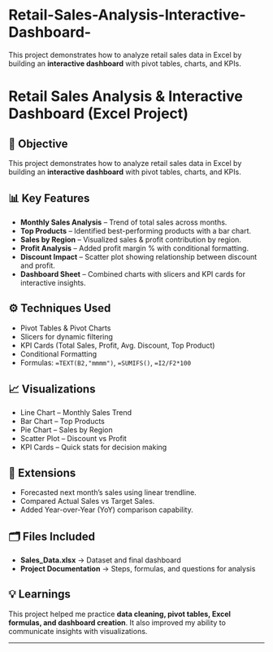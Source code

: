 # Retail-Sales-Analysis-Interactive-Dashboard-
This project demonstrates how to analyze retail sales data in Excel by building an **interactive dashboard** with pivot tables, charts, and KPIs.
# Retail Sales Analysis & Interactive Dashboard (Excel Project)

## 📌 Objective
This project demonstrates how to analyze retail sales data in Excel by building an **interactive dashboard** with pivot tables, charts, and KPIs.

## 📊 Key Features
- **Monthly Sales Analysis** – Trend of total sales across months.
- **Top Products** – Identified best-performing products with a bar chart.
- **Sales by Region** – Visualized sales & profit contribution by region.
- **Profit Analysis** – Added profit margin % with conditional formatting.
- **Discount Impact** – Scatter plot showing relationship between discount and profit.
- **Dashboard Sheet** – Combined charts with slicers and KPI cards for interactive insights.

## ⚙️ Techniques Used
- Pivot Tables & Pivot Charts  
- Slicers for dynamic filtering  
- KPI Cards (Total Sales, Profit, Avg. Discount, Top Product)  
- Conditional Formatting  
- Formulas: `=TEXT(B2,"mmmm")`, `=SUMIFS()`, `=I2/F2*100`  

## 📈 Visualizations
- Line Chart – Monthly Sales Trend  
- Bar Chart – Top Products  
- Pie Chart – Sales by Region  
- Scatter Plot – Discount vs Profit  
- KPI Cards – Quick stats for decision making  

## 🚀 Extensions
- Forecasted next month’s sales using linear trendline.  
- Compared Actual Sales vs Target Sales.  
- Added Year-over-Year (YoY) comparison capability.  

## 🗂️ Files Included
- **Sales_Data.xlsx** → Dataset and final dashboard  
- **Project Documentation** → Steps, formulas, and questions for analysis  

## 💡 Learnings
This project helped me practice **data cleaning, pivot tables, Excel formulas, and dashboard creation**. It also improved my ability to communicate insights with visualizations.  

---

